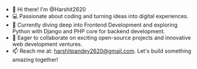 - 👋 Hi there! I'm @Harshit2620
- 💻 Passionate about coding and turning ideas into digital experiences.
- 🌱 Currently diving deep into Frontend Development and exploring Python with Django and PHP core for backend development.
- 🤝 Eager to collaborate on exciting open-source projects and innovative web development ventures.
- 📫 Reach me at: harshitpandey2620@gmail.com. Let's build something amazing together!

<!---
Harshit2620/Harshit2620 is a ✨ special ✨ repository because its `README.md` (this file) appears on your GitHub profile.
You can click the Preview link to take a look at your changes.
--->
